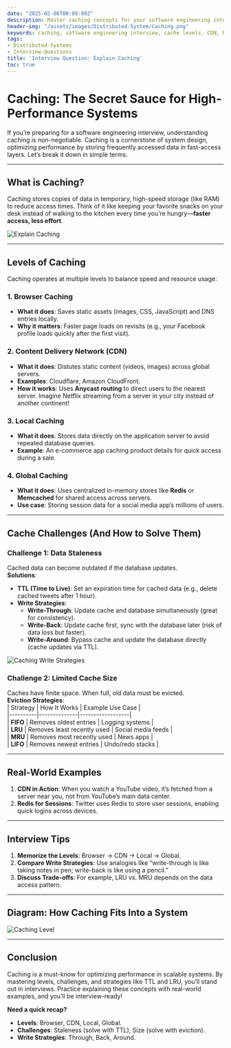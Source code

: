 ```yaml
---
date: "2025-02-06T00:00:00Z"
description: Master caching concepts for your software engineering interview. Learn cache levels, challenges, solutions, and strategies like TTL, LRU, and CDN with real-world examples.
header-img: "/assets/images/Distributed-System/Caching.png"
keywords: caching, software engineering interview, cache levels, CDN, Redis, Memcached, cache invalidation, eviction strategies, TTL, write-through cache
tags:
- Distributed-Systems
- Interview-Questions
title: 'Interview Question: Explain Caching'
toc: true
---
```

# **Caching: The Secret Sauce for High-Performance Systems**  

If you’re preparing for a software engineering interview, understanding caching is non-negotiable. Caching is a cornerstone of system design, optimizing performance by storing frequently accessed data in fast-access layers. Let’s break it down in simple terms.  

---

## **What is Caching?**  
Caching stores copies of data in temporary, high-speed storage (like RAM) to reduce access times. Think of it like keeping your favorite snacks on your desk instead of walking to the kitchen every time you’re hungry—**faster access, less effort**.  

![Explain Caching](/assets/images/Distributed-System/Caching.png)

---

## **Levels of Caching**  
Caching operates at multiple levels to balance speed and resource usage:  

### **1. Browser Caching**  
- **What it does**: Saves static assets (images, CSS, JavaScript) and DNS entries locally.  
- **Why it matters**: Faster page loads on revisits (e.g., your Facebook profile loads quickly after the first visit).  

### **2. Content Delivery Network (CDN)**  
- **What it does**: Distutes static content (videos, images) across global servers.  
- **Examples**: Cloudflare, Amazon CloudFront.  
- **How it works**: Uses **Anycast routing** to direct users to the nearest server. Imagine Netflix streaming from a server in your city instead of another continent!  

### **3. Local Caching**  
- **What it does**: Stores data directly on the application server to avoid repeated database queries.  
- **Example**: An e-commerce app caching product details for quick access during a sale.  

### **4. Global Caching**  
- **What it does**: Uses centralized in-memory stores like **Redis** or **Memcached** for shared access across servers.  
- **Use case**: Storing session data for a social media app’s millions of users.  

---

## **Cache Challenges (And How to Solve Them)**  

### **Challenge 1: Data Staleness**  
Cached data can become outdated if the database updates.  
**Solutions**:  
- **TTL (Time to Live)**: Set an expiration time for cached data (e.g., delete cached tweets after 1 hour).  
- **Write Strategies**:  
  - **Write-Through**: Update cache and database simultaneously (great for consistency).  
  - **Write-Back**: Update cache first, sync with the database later (risk of data loss but faster).  
  - **Write-Around**: Bypass cache and update the database directly (cache updates via TTL).  

![Caching Write Strategies](/assets/images/Distributed-System/Caching-Write-Strategies.png)

### **Challenge 2: Limited Cache Size**  
Caches have finite space. When full, old data must be evicted.  
**Eviction Strategies**:  
| Strategy | How It Works | Example Use Case |  
|----------|--------------|------------------|  
| **FIFO** | Removes oldest entries | Logging systems |  
| **LRU** | Removes least recently used | Social media feeds |  
| **MRU** | Removes most recently used | News apps |  
| **LIFO** | Removes newest entries | Undo/redo stacks |  

---

## **Real-World Examples**  
1. **CDN in Action**: When you watch a YouTube video, it’s fetched from a server near you, not from YouTube’s main data center.  
2. **Redis for Sessions**: Twitter uses Redis to store user sessions, enabling quick logins across devices.  

---

## **Interview Tips**  
1. **Memorize the Levels**: Browser → CDN → Local → Global.  
2. **Compare Write Strategies**: Use analogies like “write-through is like taking notes in pen; write-back is like using a pencil.”  
3. **Discuss Trade-offs**: For example, LRU vs. MRU depends on the data access pattern.  

---

## **Diagram: How Caching Fits Into a System**  

![Caching Level](/assets/images/Distributed-System/Caching-Level.png) 

---

## **Conclusion**  
Caching is a must-know for optimizing performance in scalable systems. By mastering levels, challenges, and strategies like TTL and LRU, you’ll stand out in interviews. Practice explaining these concepts with real-world examples, and you’ll be interview-ready!  

**Need a quick recap?**  
- **Levels**: Browser, CDN, Local, Global.  
- **Challenges**: Staleness (solve with TTL), Size (solve with eviction).  
- **Write Strategies**: Through, Back, Around.  
